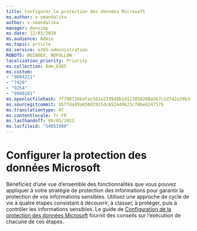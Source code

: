```yaml
---
title: Configurer la protection des données Microsoft
ms.author: v-smandalika
author: v-smandalika
manager: dansimp
ms.date: 12/03/2020
ms.audience: Admin
ms.topic: article
ms.service: o365-administration
ROBOTS: NOINDEX, NOFOLLOW
localization_priority: Priority
ms.collection: Adm_O365
ms.custom:
- "9004221"
- "7429"
- "9254"
- "9000181"
ms.openlocfilehash: 7f798726bafac561e2339d8b1d113858288a567c1d742a39b34cb86731a68b68
ms.sourcegitcommit: b5f7da89a650d2915dc652449623c78be6247175
ms.translationtype: HT
ms.contentlocale: fr-FR
ms.lasthandoff: 08/05/2021
ms.locfileid: "54051988"
---
```

# <a name="set-up-microsoft-information-protection"></a>Configurer la protection des données Microsoft

Bénéficiez d’une vue d’ensemble des fonctionnalités que vous pouvez appliquer à votre stratégie de protection des informations pour garantir la protection de vos informations sensibles. Utilisez une approche de cycle de vie à quatre étapes consistant à découvrir, à classer, à protéger, puis à contrôler les informations sensibles. Le guide de [Configuration de la protection des données Microsoft](https://go.microsoft.com/fwlink/?linkid=2146619) fournit des conseils sur l’exécution de chacune de ces étapes.
